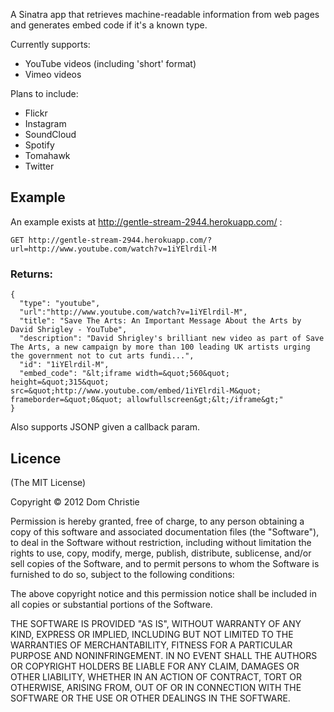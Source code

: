 A Sinatra app that retrieves machine-readable information from web pages and generates embed code if it's a known type.

Currently supports:

* YouTube videos (including 'short' format)
* Vimeo videos

Plans to include:

* Flickr
* Instagram
* SoundCloud
* Spotify
* Tomahawk
* Twitter

## Example
An example exists at http://gentle-stream-2944.herokuapp.com/ :

    GET http://gentle-stream-2944.herokuapp.com/?url=http://www.youtube.com/watch?v=1iYElrdil-M

### Returns:

    {
      "type": "youtube",
      "url":"http://www.youtube.com/watch?v=1iYElrdil-M",
      "title": "Save The Arts: An Important Message About the Arts by David Shrigley - YouTube",
      "description": "David Shrigley's brilliant new video as part of Save The Arts, a new campaign by more than 100 leading UK artists urging the government not to cut arts fundi...",
      "id": "1iYElrdil-M",
      "embed_code": "&lt;iframe width=&quot;560&quot; height=&quot;315&quot; src=&quot;http://www.youtube.com/embed/1iYElrdil-M&quot; frameborder=&quot;0&quot; allowfullscreen&gt;&lt;/iframe&gt;"
    }

Also supports JSONP given a callback param.

## Licence

(The MIT License)

Copyright © 2012 Dom Christie

Permission is hereby granted, free of charge, to any person obtaining a copy of this software and associated documentation files (the "Software"), to deal in the Software without restriction, including without limitation the rights to use, copy, modify, merge, publish, distribute, sublicense, and/or sell copies of the Software, and to permit persons to whom the Software is furnished to do so, subject to the following conditions:

The above copyright notice and this permission notice shall be included in all copies or substantial portions of the Software.

THE SOFTWARE IS PROVIDED "AS IS", WITHOUT WARRANTY OF ANY KIND, EXPRESS OR IMPLIED, INCLUDING BUT NOT LIMITED TO THE WARRANTIES OF MERCHANTABILITY, FITNESS FOR A PARTICULAR PURPOSE AND NONINFRINGEMENT. IN NO EVENT SHALL THE AUTHORS OR COPYRIGHT HOLDERS BE LIABLE FOR ANY CLAIM, DAMAGES OR OTHER LIABILITY, WHETHER IN AN ACTION OF CONTRACT, TORT OR OTHERWISE, ARISING FROM, OUT OF OR IN CONNECTION WITH THE SOFTWARE OR THE USE OR OTHER DEALINGS IN THE SOFTWARE.